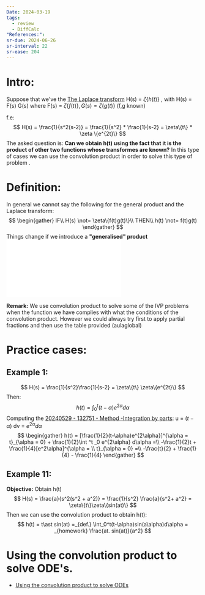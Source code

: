 ```yaml
---
Date: 2024-03-19
tags:
  - review
  - DiffCalc
"References:":
sr-due: 2024-06-26
sr-interval: 22
sr-ease: 204
---
```

# Intro: 
Suppose that we've the [The Laplace transform](The%20Laplace%20transform.md) H(s) = $\zeta\{h(t)\}$ , with H(s) = F(s) G(s) where F(s) = $\zeta\{f(t)\}, G(s) = \zeta\{g(t)\}$ (f,g known)

f.e: 
$$
H(s) = \frac{1}{s^2(s-2)} = \frac{1}{s^2} * \frac{1}{s-2} = \zeta\{t\} * \zeta \{e^{2t}\}
$$
The asked question is: 
**Can we obtain h(t) using the fact that it is the product of other two functions whose transformes are known?**
In this type of cases we can use the convolution product in order to solve this type of problem .

# Definition: 
In general we cannot say the following for the general product and the Laplace transform: 
$$
\begin{gather}
IF\\
H(s) \not= \zeta\{f(t)g(t)\}\\
THEN\\
h(t) \not= f(t)g(t)
\end{gather}
$$
Things change if we introduce a **"generalised" product**
![20240319 - 000000 - Theorem - Convolution](20240319%20-%20000000%20-%20Theorem%20-%20Convolution.md)

**Remark:** We use convolution product to solve some of the IVP problems when the function we have complies with what the conditions of the convolution product. However we could always try first to apply partial fractions and then use the table provided (aulaglobal)
# Practice cases: 
## Example 1: 
$$
H(s) = \frac{1}{s^2}\frac{1}{s-2} = \zeta\{t\} \zeta\{e^{2t}\}
$$
Then: 
$$
	h(t) = \int ^t _0 (t-\alpha) e^{2\alpha}d\alpha
$$
Computing the [20240529 - 132751 - Method -Integration by parts](20240529%20-%20132751%20-%20Method%20-Integration%20by%20parts.md): 
u = $(t-\alpha)$
dv = $e^{2\alpha} d\alpha$
$$
\begin{gather}
	h(t) = [\frac{1}{2}(t-\alpha)e^{2\alpha}]^{\alpha =
	t}_{\alpha = 0} + \frac{1}{2}\int ^t _0 e^{2\alpha} d\alpha =\\
	 -\frac{1}{2}t + \frac{1}{4}[e^2\alpha]^{\alpha = \\
	t}_{\alpha = 0} =\\
	 -\frac{t}{2} + \frac{1}{4} - \frac{1}{4}
\end{gather}
$$
## Example 11: 
**Objective:** Obtain h(t)
$$
H(s) = \frac{a}{s^2(s^2 + a^2)} = \frac{1}{s^2} \frac{a}{s^2+ a^2} = \zeta\{t\}\zeta\{sin(at)\}
$$
Then we can use the convolution product to obtain h(t): 
$$
h(t) = t\ast sin(at) =_{def.} \int_0^t(t-\alpha)sin(a\alpha)d\alpha = _{homework} \frac{at. sin(at)}{a^2}
$$
# Using the convolution product to solve ODE's. 
+ [Using the convolution product to solve ODEs](Using%20the%20convolution%20product%20to%20solve%20ODEs.md)